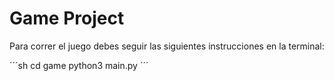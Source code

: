 # Game Project
Para correr el juego debes seguir las siguientes instrucciones en la terminal:

´´´sh
cd game
python3 main.py
´´´


